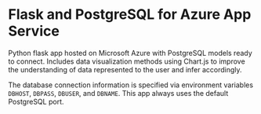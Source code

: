 
# Flask and PostgreSQL for Azure App Service

Python flask app hosted on Microsoft Azure with PostgreSQL models ready to connect. Includes data visualization methods using Chart.js to improve the understanding of data represented to the user and infer accordingly. 

The database connection information is specified via environment variables `DBHOST`, `DBPASS`, `DBUSER`, and `DBNAME`. This app always uses the default PostgreSQL port.
